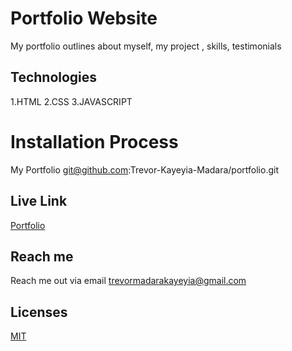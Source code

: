 # Portfolio Website
My portfolio outlines about myself, my project , skills, testimonials
## Technologies
1.HTML
2.CSS
3.JAVASCRIPT
# Installation Process
My Portfolio
git@github.com:Trevor-Kayeyia-Madara/portfolio.git
## Live Link
[Portfolio](https://trevor-kayeyia-madara.github.io)
## Reach me
Reach me out via email trevormadarakayeyia@gmail.com

## Licenses
[MIT](https://choosealicense.com/licenses/mit/)